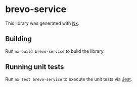 # brevo-service

This library was generated with [Nx](https://nx.dev).

## Building

Run `nx build brevo-service` to build the library.

## Running unit tests

Run `nx test brevo-service` to execute the unit tests via [Jest](https://jestjs.io).
